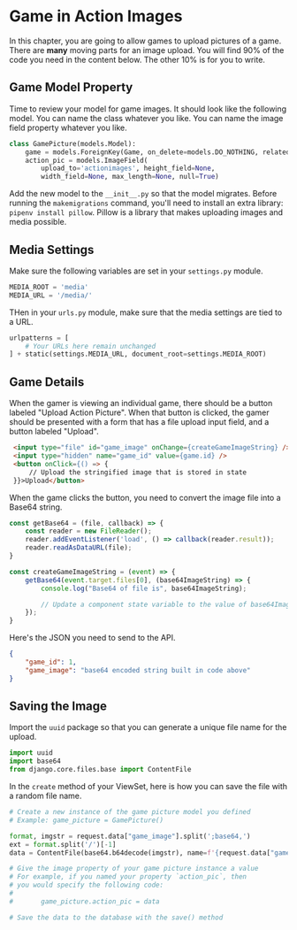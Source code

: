 # Game in Action Images

In this chapter, you are going to allow games to upload pictures of a game. There are **many** moving parts for an image upload. You will find 90% of the code you need in the content below. The other 10% is for you to write.

## Game Model Property

Time to review your model for game images. It should look like the following model. You can name the class whatever you like. You can name the image field property whatever you like.

```py
class GamePicture(models.Model):
    game = models.ForeignKey(Game, on_delete=models.DO_NOTHING, related_name='pictures')
    action_pic = models.ImageField(
        upload_to='actionimages', height_field=None,
        width_field=None, max_length=None, null=True)
```
Add the new model to the `__init__.py` so that the model migrates. Before running the `makemigrations` command, you'll need to install an extra library: `pipenv install pillow`. Pillow is a library that makes uploading images and media possible.

## Media Settings

Make sure the following variables are set in your `settings.py` module.

```py
MEDIA_ROOT = 'media'
MEDIA_URL = '/media/'
```

THen in your `urls.py` module, make sure that the media settings are tied to a URL.

```py
urlpatterns = [
    # Your URLs here remain unchanged
] + static(settings.MEDIA_URL, document_root=settings.MEDIA_ROOT)
```

## Game Details

When the gamer is viewing an individual game, there should be a button labeled "Upload Action Picture". When that button is clicked, the gamer should be presented with a form that has a file upload input field, and a button labeled "Upload".


```html
 <input type="file" id="game_image" onChange={createGameImageString} />
 <input type="hidden" name="game_id" value={game.id} />
 <button onClick={() => {
     // Upload the stringified image that is stored in state
 }}>Upload</button>
```

When the game clicks the button, you need to convert the image file into a Base64 string.

```jsx
const getBase64 = (file, callback) => {
    const reader = new FileReader();
    reader.addEventListener('load', () => callback(reader.result));
    reader.readAsDataURL(file);
}

const createGameImageString = (event) => {
    getBase64(event.target.files[0], (base64ImageString) => {
        console.log("Base64 of file is", base64ImageString);

        // Update a component state variable to the value of base64ImageString
    });
}
```

Here's the JSON you need to send to the API.

```json
{
	"game_id": 1,
	"game_image": "base64 encoded string built in code above"
}
```

## Saving the Image

Import the `uuid` package so that you can generate a unique file name for the upload.

```py
import uuid
import base64
from django.core.files.base import ContentFile
```

In the `create` method of your ViewSet, here is how you can save the file with a random file name.

```py
# Create a new instance of the game picture model you defined
# Example: game_picture = GamePicture()

format, imgstr = request.data["game_image"].split(';base64,')
ext = format.split('/')[-1]
data = ContentFile(base64.b64decode(imgstr), name=f'{request.data["game_id"]}-{uuid.uuid4()}.{ext}')

# Give the image property of your game picture instance a value
# For example, if you named your property `action_pic`, then
# you would specify the following code:
#
#       game_picture.action_pic = data

# Save the data to the database with the save() method
```
